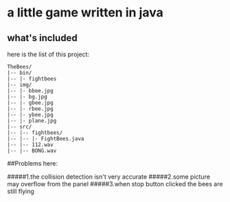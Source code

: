 a little game written in java
=====================
## what's included

here is the list of this project:

```
TheBees/
|-- bin/
|-- |- fightbees
|-- img/
|-- |- bbee.jpg
|-- |- bg.jpg
|-- |- gbee.jpg
|-- |- rbee.jpg
|-- |- ybee.jpg
|-- |- plane.jpg
|-- src/
|-- |-- fightbees/
|-- |-- |- FightBees.java
|-- |-- 112.wav
|-- |-- BONG.wav

```

##Problems here:

#####1.the collision detection isn't very accurate
#####2.some picture may overflow from the panel
#####3.when stop button clicked the bees are still flying
